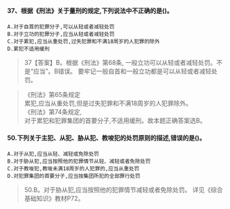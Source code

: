 #### 37、根据《刑法》关于量刑的规定,下列说法中不正确的是()。
    A.对于自首的犯罪分子,可以从轻或者减轻处罚
    B.对于立功的犯罪分子,应当从轻或者减轻处罚
    C.对于累犯,应当从重处罚,过失犯罪和不满18周岁的人犯罪的除外
    D.累犯不适用缓刑
>   37【答案】B。根据《刑法》第68条,
一般立功可以从轻或者减轻处罚。不是“应当”。B错误。
要牢记一般自首和一般立功都是可以从轻或者减轻处罚。

>   《刑法》第65条规定   
        累犯,应当从重处罚,但是过失犯罪和不满18周岁的人犯罪除外。   
    《刑法》第74条规定,   
        对于累犯和犯罪集团的首要分子,不适用缓刑。故本题正确答案选B。   

#### 50.下列关于主犯、从犯、胁从犯、教唆犯的处罚原则的描述,错误的是()。
    A.对于从犯,应当从轻、减轻或免除处罚
    B.对于胁从犯,应当按照他的犯罪情节从轻、减轻或者免除处罚
    C.对于教唆犯,教唆未满18周岁的人犯罪的,应当从重处罚
    D.对犯罪集团的首要分子,应当按集团所犯的全部罪行处罚
>   50.B。对于胁从犯,应当按照他的犯罪情节减轻或者免除处罚。
    详见《综合基础知识》教材P72。























